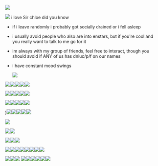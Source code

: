 ![](https://64.media.tumblr.com/abea53d3f7c528d48183f7a242f2fc5d/648b961029d7dfcf-d5/s400x600/272cbf18f6fce01581a96680d509768137e40b97.pnj)

![](https://media.discordapp.net/attachments/1061880649180532776/1118062607400697906/dcgcqyc-5747397d-06f5-4830-8bc3-76ef843c7c3a.gif) 
i love Sir chloe did you know

- if i leave randomly i probably got socially drained or i fell asleep

 - i usually avoid people who also are into enstars, but if you're cool and you really want to talk to me go for it

- im always with my group of friends, feel free to interact, though you should avoid if ANY of us has dniuc/p/f on our names

- i have constant mood swings
  
    ![](https://media.discordapp.net/attachments/1061880649180532776/1129216220655255572/d6oon3h-4837c4a3-c87d-44df-a9fa-ab7c2e2d8f75.png?ex=6556bb8e&is=6544468e&hm=6111b27104cca1eafbed4f366ffae6431ac89ad6302dd454b165caf3abe7d6cc&=)
  
![](https://64.media.tumblr.com/9ad3c29035d82b5ddeaf6b8f86b04085/tumblr_pyaxoxTwJ01xbgu08o1_100.png)![](https://64.media.tumblr.com/2ffedaf319ad75afeb80a6a3ca4e935b/tumblr_pyawq1FR0c1xbgu08o2_100.png)![](https://64.media.tumblr.com/35d53bb664651a336ddd6d9ced251622/tumblr_pyawq1FR0c1xbgu08o1_100.png)![](https://64.media.tumblr.com/2d29e418d7a3d6d8da4d97e9f242e4b1/tumblr_pyawq1FR0c1xbgu08o3_100.png)![](https://64.media.tumblr.com/bf631d4d63745da865766390707633cb/7dcb03f26b340ea1-55/s100x200/93496c7df1307eb15b3beb6c400c7cfb681ff469.gifv)

![](https://images-wixmp-ed30a86b8c4ca887773594c2.wixmp.com/f/85c2a57f-7527-4e67-96e4-6540be8c027b/db66vo6-0aaf053d-acae-4b1d-8790-50f663c1889d.png/v1/fill/w_99,h_56/enstars_stamp___kuro_kiryu_by_arashizu_db66vo6-fullview.png?token=eyJ0eXAiOiJKV1QiLCJhbGciOiJIUzI1NiJ9.eyJzdWIiOiJ1cm46YXBwOjdlMGQxODg5ODIyNjQzNzNhNWYwZDQxNWVhMGQyNmUwIiwiaXNzIjoidXJuOmFwcDo3ZTBkMTg4OTgyMjY0MzczYTVmMGQ0MTVlYTBkMjZlMCIsIm9iaiI6W1t7ImhlaWdodCI6Ijw9NTYiLCJwYXRoIjoiXC9mXC84NWMyYTU3Zi03NTI3LTRlNjctOTZlNC02NTQwYmU4YzAyN2JcL2RiNjZ2bzYtMGFhZjA1M2QtYWNhZS00YjFkLTg3OTAtNTBmNjYzYzE4ODlkLnBuZyIsIndpZHRoIjoiPD05OSJ9XV0sImF1ZCI6WyJ1cm46c2VydmljZTppbWFnZS5vcGVyYXRpb25zIl19.6ExltzW78Tagwggg_lrAH7laILDyR5_R3Jd-sf89G2k)![](https://images-wixmp-ed30a86b8c4ca887773594c2.wixmp.com/f/7f56e015-81a0-4292-9f41-7c6f567c2076/dczcvpn-8ebdfff1-57d9-4144-b129-358237bb96cd.png/v1/fill/w_99,h_56/ensemble_stars__kiryu_kuro_stamp_by_jiitchi_dczcvpn-fullview.png?token=eyJ0eXAiOiJKV1QiLCJhbGciOiJIUzI1NiJ9.eyJzdWIiOiJ1cm46YXBwOjdlMGQxODg5ODIyNjQzNzNhNWYwZDQxNWVhMGQyNmUwIiwiaXNzIjoidXJuOmFwcDo3ZTBkMTg4OTgyMjY0MzczYTVmMGQ0MTVlYTBkMjZlMCIsIm9iaiI6W1t7ImhlaWdodCI6Ijw9NTYiLCJwYXRoIjoiXC9mXC83ZjU2ZTAxNS04MWEwLTQyOTItOWY0MS03YzZmNTY3YzIwNzZcL2RjemN2cG4tOGViZGZmZjEtNTdkOS00MTQ0LWIxMjktMzU4MjM3YmI5NmNkLnBuZyIsIndpZHRoIjoiPD05OSJ9XV0sImF1ZCI6WyJ1cm46c2VydmljZTppbWFnZS5vcGVyYXRpb25zIl19.m5y9tL6Y_OrW4xXrgPs-9AscRKmVzwxS6TUmYMI_RZM)![](https://64.media.tumblr.com/e78fc22d79f996e158e23fdca602977e/tumblr_pue84s26371xbgu08o3_100.pnj)![](https://media.discordapp.net/attachments/1055708347724218399/1178857535390892132/kuro_stamp.gif?ex=6577aba2&is=656536a2&hm=e0471a703615466c27b5a2e1b698cc5724f507e90e135168520e5995c0e78f2e&=)![](https://64.media.tumblr.com/a3063e8b2c7caae8c73360637376f9f3/227630b723dc1c1b-e9/s100x200/40deb4dbd18456906fba77921fdfd51dffd6e8c3.gifv)

![](https://64.media.tumblr.com/f19583a8c761267bbd2a1da4626fa8bb/tumblr_pyq40oNF8G1xbgu08o1_100.png)![](https://64.media.tumblr.com/a83b14f95a4a9fbf57af0bc7e4b324db/tumblr_pyq40oNF8G1xbgu08o2_100.png)![](https://64.media.tumblr.com/d452457729580a36cf73c35a85e6d5ed/tumblr_pyq40oNF8G1xbgu08o3_100.gifv)![](https://supplies.ju.mp/assets/images/gallery01/4818a6e8.jpg?v=9163b103)![](https://supplies.ju.mp/assets/images/gallery01/906cb80c.gif?v=9163b103)

)![](https://64.media.tumblr.com/79d71db8d0356bc5ccbcad74df220b93/tumblr_pyq3ep9QRR1xbgu08o5_100.png)![](https://64.media.tumblr.com/c7ae102fc11fd2b1fb4c360b7809e695/tumblr_pyq3ep9QRR1xbgu08o7_100.gifv)![](https://64.media.tumblr.com/7ca7546352ea5d2e2b9a2fe819533f9c/tumblr_pvn9ryYgNP1xbgu08o4_100.png)![](https://64.media.tumblr.com/df97682a0e261fa20b437f277c245dff/tumblr_pvn9ryYgNP1xbgu08o3_100.png)![](https://64.media.tumblr.com/43ff135619c88619e80829ecc476dbfa/tumblr_pvn9ryYgNP1xbgu08o1_100.pnj)


![](https://media.discordapp.net/attachments/1029646164800315412/1178853751415648397/Picsart_23-11-24_03-31-44-354.jpg?ex=6577a81c&is=6565331c&hm=65ebf958dbd6af1e87e16e666dd38d5b7d01a9a13d32a302d9505f499236798f&=&format=webp&width=443&height=411)

![](https://64.media.tumblr.com/ca4e8ec838b58786becf96051881f6b1/tumblr_pvhupydOFK1xbgu08o5_100.png)![](https://64.media.tumblr.com/539efed2de8b09b7ea1540618ba6af61/tumblr_pv7eeegqoA1xbgu08o1_100.png)

![](https://64.media.tumblr.com/2edab0a1633ada3ea19aa15ef0fc2b3a/tumblr_pvhupydOFK1xbgu08o4_100.png)![](https://64.media.tumblr.com/ccbacee108bbd3fca2ec273750b3efb0/tumblr_pumjicoZ5k1xbgu08o2_100.png)![](https://y2k.neocities.org/stamps/tumblr_inline_pf6motYLE21tjl8rj_500.png)

![](https://64.media.tumblr.com/24411165681e3dd22bab083ba80d1be2/tumblr_pug02k7oZf1xbgu08o1_100.png)![](https://64.media.tumblr.com/b6e433cf13a5a947a3dd16e3b794b0e1/tumblr_pug02k7oZf1xbgu08o4_100.png)![](https://64.media.tumblr.com/e5daa17d5a3dcd5aa51c47be20b829f9/tumblr_pvbwiw4Gal1xbgu08o1_100.png)![](https://64.media.tumblr.com/35444d2aeef9264c5bc4b5e625c7bd6a/tumblr_pvbwiw4Gal1xbgu08o3_100.png)![](https://64.media.tumblr.com/aadbd95a4aff4c7e1385d45ad1dc00e6/tumblr_pub04m9S8K1xbgu08o1_100.png)![](https://64.media.tumblr.com/91c27675b82470104dcebec38a5bf0dd/tumblr_pub04m9S8K1xbgu08o2_100.png)![](https://64.media.tumblr.com/0bf92575e0b53f38193350d501663d31/tumblr_pub04m9S8K1xbgu08o3_100.png)![](https://bloominglantanas.carrd.co/assets/images/gallery08/54b36269.gif?v=db012d77)

![](https://64.media.tumblr.com/f115d07c34a8e209e28f72f62a87aafa/tumblr_py0nor5pMG1xbgu08o1_100.png)![](https://64.media.tumblr.com/901fcf85508bcfaacc92ed852cf777e2/tumblr_py0nor5pMG1xbgu08o2_100.gifv)![](https://64.media.tumblr.com/1826fb676974fca1a55de62adc556ee5/tumblr_py0nor5pMG1xbgu08o5_100.png) ![](https://64.media.tumblr.com/7a9d9d65c3aa4f345aff7b10822ee999/tumblr_purp60aSHH1xbgu08o2_100.png)![](https://64.media.tumblr.com/5fcee47487c55e53b8d938e715c130eb/tumblr_purp60aSHH1xbgu08o1_100.png)![](https://64.media.tumblr.com/76dcd8efc3f6e92f5f75179f992ec146/tumblr_purp60aSHH1xbgu08o3_100.png)![](https://64.media.tumblr.com/1c7393c2889ce026fba7310374e27a05/tumblr_py0m7sMJlb1xbgu08o3_100.gifv)![](https://64.media.tumblr.com/1160405c2cfac45c161e2ac528eb20a1/tumblr_pwedo5UQHm1xbgu08o1_250.png)![](https://64.media.tumblr.com/a8d1d77503e7aa5e301b1e25f7207ec1/tumblr_pui9z6WYgW1xbgu08o3_100.png)
